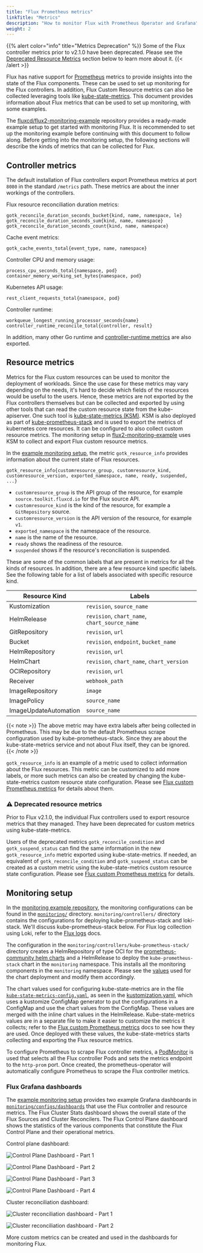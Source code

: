 ```yaml
---
title: "Flux Prometheus metrics"
linkTitle: "Metrics"
description: "How to monitor Flux with Prometheus Operator and Grafana"
weight: 2
---
```


{{% alert color="info" title="Metrics Deprecation" %}}
Some of the Flux controller metrics prior to v2.1.0 have been deprecated. Please
see the [Deprecated Resource Metrics](#-deprecated-resource-metrics)
section below to learn more about it.
{{< /alert >}}

Flux has native support for [Prometheus][prometheus] metrics to provide insights
into the state of the Flux components. These can be used to set up monitoring
for the Flux controllers. In addition, Flux Custom Resource metrics can also
be collected leveraging tools like [kube-state-metrics][kube-state-metrics].
This document provides information about Flux metrics that can be used to set up
monitoring, with some examples.

The [fluxcd/flux2-monitoring-example][monitoring-example-repo] repository
provides a ready-made example setup to get started with monitoring Flux. It is
recommended to set up the monitoring example before continuing with this
document to follow along. Before getting into the monitoring setup, the
following sections will describe the kinds of metrics that can be collected for
Flux.

## Controller metrics

The default installation of Flux controllers export Prometheus metrics at
port `8080` in the standard `/metrics` path. These metrics are about the inner
workings of the controllers.

Flux resource reconciliation duration metrics:

```
gotk_reconcile_duration_seconds_bucket{kind, name, namespace, le}
gotk_reconcile_duration_seconds_sum{kind, name, namespace}
gotk_reconcile_duration_seconds_count{kind, name, namespace}
```

Cache event metrics:

```
gotk_cache_events_total{event_type, name, namespace}
```

Controller CPU and memory usage:

```
process_cpu_seconds_total{namespace, pod}
container_memory_working_set_bytes{namespace, pod}
```

Kubernetes API usage:

```
rest_client_requests_total{namespace, pod}
```

Controller runtime:

```
workqueue_longest_running_processor_seconds{name}
controller_runtime_reconcile_total{controller, result}
```

In addition, many other Go runtime and [controller-runtime
metrics][controller-runtime-metrics] are also exported.

## Resource metrics

Metrics for the Flux custom resources can be used to monitor the deployment of
workloads. Since the use case for these metrics may vary depending on the
needs, it's hard to decide which fields of the resources would be useful to the
users. Hence, these metrics are not exported by the Flux controllers themselves
but can be collected and exported by using other tools that can read the custom
resource state from the kube-apiserver. One such tool is [kube-state-metrics
(KSM)][kube-state-metrics]. KSM is also deployed as part of
[kube-prometheus-stack][kube-prometheus-stack] and is used to export the metrics
of kubernetes core resources. It can be configured to also collect custom
resource metrics. The monitoring setup in
[flux2-monitoring-example][monitoring-example-repo] uses KSM to collect and 
export Flux custom resource metrics. 

In the [example monitoring setup][monitoring-example-repo], the metric
`gotk_resource_info` provides information about the current state of Flux
resources.

```
gotk_resource_info{customresource_group, customresource_kind, customresource_version, exported_namespace, name, ready, suspended, ...}
```

- `customresource_group` is the API group of the resource, for example
  `source.toolkit.fluxcd.io` for the Flux source API.
- `customresource_kind` is the kind of the resource, for example a
  `GitRepository` source.
- `customresource_version` is the API version of the resource, for example `v1`.
- `exported_namespace` is the namespace of the resource.
- `name` is the name of the resource.
- `ready` shows the readiness of the resource.
- `suspended` shows if the resource's reconciliation is suspended.

These are some of the common labels that are present in metrics for all the
kinds of resources. In addition, there are a few resource kind specific labels.
See the following table for a list of labels associated with specific resource
kind.

| Resource Kind         | Labels                                        |
| ---                   | ---                                           |
| Kustomization         | `revision`, `source_name`                     |
| HelmRelease           | `revision`, `chart_name`, `chart_source_name` |
| GitRepository         | `revision`, `url`                             |
| Bucket                | `revision`, `endpoint`, `bucket_name`         |
| HelmRepository        | `revision`, `url`                             |
| HelmChart             | `revision`, `chart_name`, `chart_version`     |
| OCIRepository         | `revision`, `url`                             |
| Receiver              | `webhook_path`                                |
| ImageRepository       | `image`                                       |
| ImagePolicy           | `source_name`                                 |
| ImageUpdateAutomation | `source_name`                                 |

{{< note >}}
The above metric may have extra labels after being collected in Prometheus. This
may be due to the default Prometheus scrape configuration used by
kube-prometheus-stack. Since they are about the kube-state-metrics service and
not about Flux itself, they can be ignored.
{{< /note >}}

`gotk_resource_info` is an example of a metric used to collect information about
the Flux resources. This metric can be customized to add more labels, or more
such metrics can also be created by changing the kube-state-metrics custom
resource state configuration. Please see [Flux custom Prometheus
metrics][custom-metrics] for details about them.

### :warning: Deprecated resource metrics

Prior to Flux v2.1.0, the individual Flux controllers used to export resource
metrics that they managed. They have been deprecated for custom metrics using
kube-state-metrics.

Users of the deprecated metrics `gotk_reconcile_condition` and
`gotk_suspend_status` can find the same information in the new
`gotk_resource_info` metric exported using kube-state-metrics. If needed, an
equivalent of `gotk_reconcile_condition` and `gotk_suspend_status` can be
created as a custom metric using the kube-state-metrics custom resource state
configuration. Please see [Flux custom Prometheus
metrics][custom-metrics] for details.

## Monitoring setup

In the [monitoring example repository][monitoring-example-repo], the monitoring configurations can be found in the
[`monitoring/`](https://github.com/fluxcd/flux2-monitoring-example/tree/main/monitoring)
directory. `monitoring/controllers/` directory contains the configurations for
deploying kube-prometheus-stack and loki-stack. We'll discuss
kube-prometheus-stack below. For Flux log collection using Loki, refer to the
[Flux logs](/flux/monitoring/logs/) docs.

The configuration in the `monitoring/controllers/kube-prometheus-stack/`
directory creates a HelmRepository of type OCI for the [prometheus-community
helm charts](https://github.com/prometheus-community/helm-charts) and a
HelmRelease to deploy the `kube-prometheus-stack` chart in the `monitoring`
namespace. This installs all the monitoring components in the `monitoring`
namespace. Please see the 
[values](https://github.com/fluxcd/flux2-monitoring-example/blob/main/monitoring/controllers/kube-prometheus-stack/release.yaml)
used for the chart deployment and modify them accordingly.

The chart values used for configuring kube-state-metrics are in the file
[`kube-state-metrics-config.yaml`](https://github.com/fluxcd/flux2-monitoring-example/blob/main/monitoring/controllers/kube-prometheus-stack/kube-state-metrics-config.yaml),
as seen in the
[kustomization.yaml](https://github.com/fluxcd/flux2-monitoring-example/blob/main/monitoring/controllers/kube-prometheus-stack/kustomization.yaml),
which uses a kustomize ConfigMap generator to put the configurations in a
ConfigMap and use the chart values from the ConfigMap.
These values are merged with the inline chart values in the HelmRelease.
Kube-state-metrics values are in a separate file to make it easier to customize
the metrics it collects; refer to the [Flux custom Prometheus
metrics][custom-metrics] docs to see how they are used. Once
deployed with these values, the kube-state-metrics starts collecting and
exporting the Flux resource metrics.

To configure Prometheus to scrape Flux controller metrics, a
[PodMonitor](https://github.com/fluxcd/flux2-monitoring-example/blob/main/monitoring/configs/podmonitor.yaml)
is used that selects all the Flux controller Pods and sets the metrics endpoint
to the `http-prom` port. Once created, the prometheus-operator will
automatically configure Prometheus to scrape the Flux controller metrics.

### Flux Grafana dashboards

The [example monitoring setup][monitoring-example-repo] provides two example
Grafana dashboards in
[`monitoring/configs/dashboards`](https://github.com/fluxcd/flux2-monitoring-example/tree/main/monitoring/configs/dashboards)
that use the Flux controller and resource metrics. The Flux Cluster Stats
dashboard shows the overall state of the Flux Sources and Cluster Reconcilers.
The Flux Control Plane dashboard shows the statistics of the various components
that constitute the Flux Control Plane and their operational metrics.

Control plane dashboard:

![Control Plane Dashboard - Part 1](/img/grafana-cp-dashboard-p1.png)

![Control Plane Dashboard - Part 2](/img/grafana-cp-dashboard-p2.png)

![Control Plane Dashboard - Part 3](/img/grafana-cp-dashboard-p3.png)

![Control Plane Dashboard - Part 4](/img/grafana-cp-dashboard-p4.png)

Cluster reconciliation dashboard:

![Cluster reconciliation dashboard - Part 1](/img/grafana-cluster-dashboard-p1.png)

![Cluster reconciliation dashboard - Part 2](/img/grafana-cluster-dashboard-p2.png)

More custom metrics can be created and used in the dashboards for monitoring
Flux.


[kube-state-metrics]: https://github.com/kubernetes/kube-state-metrics
[prometheus]: https://prometheus.io/
[monitoring-example-repo]: https://github.com/fluxcd/flux2-monitoring-example
[kube-prometheus-stack]: https://github.com/prometheus-operator/kube-prometheus
[controller-runtime-metrics]: https://book.kubebuilder.io/reference/metrics-reference
[custom-metrics]: /flux/monitoring/custom-metrics/
